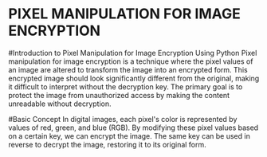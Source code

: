# PIXEL MANIPULATION FOR IMAGE ENCRYPTION
#Introduction to Pixel Manipulation for Image Encryption Using Python
Pixel manipulation for image encryption is a technique where the pixel values of an image are altered to transform the image into an encrypted form. This encrypted image should look significantly different from the original, making it difficult to interpret without the decryption key. The primary goal is to protect the image from unauthorized access by making the content unreadable without decryption.

#Basic Concept
In digital images, each pixel's color is represented by values of red, green, and blue (RGB). By modifying these pixel values based on a certain key, we can encrypt the image. The same key can be used in reverse to decrypt the image, restoring it to its original form.

